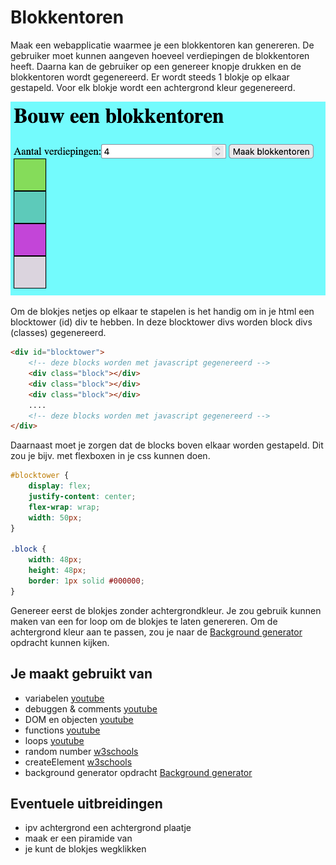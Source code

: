 # Blokkentoren

Maak een webapplicatie waarmee je een blokkentoren kan genereren. De gebruiker moet kunnen aangeven hoeveel verdiepingen de blokkentoren heeft. Daarna kan de gebruiker op een genereer knopje drukken en de blokkentoren wordt gegenereerd. Er wordt steeds 1 blokje op elkaar gestapeld. Voor elk blokje wordt een achtergrond kleur gegenereerd.

![ui](images/Blokkentoren-ui.png)

Om de blokjes netjes op elkaar te stapelen is het handig om in je html een blocktower (id) div te hebben. In deze blocktower divs worden block divs (classes) gegenereerd.

```html
<div id="blocktower">
	<!-- deze blocks worden met javascript gegenereerd -->
	<div class="block"></div>
	<div class="block"></div>
	<div class="block"></div>
	....
	<!-- deze blocks worden met javascript gegenereerd -->
</div>
```

Daarnaast moet je zorgen dat de blocks boven elkaar worden gestapeld. Dit zou je bijv. met flexboxen in je css kunnen doen.

```css
#blocktower {
	display: flex;
	justify-content: center;
	flex-wrap: wrap;
	width: 50px;
}

.block {
	width: 48px;
	height: 48px;
	border: 1px solid #000000;
}
```

Genereer eerst de blokjes zonder achtergrondkleur. Je zou gebruik kunnen maken van een for loop om de blokjes te laten genereren. 
Om de achtergrond kleur aan te passen, zou je naar de [Background generator](../niveau1/BackgroundGenerator.md) opdracht kunnen kijken.

## Je maakt gebruikt van
- variabelen [youtube](https://www.youtube.com/watch?v=HfWaYjRrIM4)
- debuggen & comments [youtube](https://www.youtube.com/watch?v=XUYCOm38SWY)
- DOM en objecten [youtube](https://www.youtube.com/watch?v=k81rBKqwDhU)
- functions [youtube](https://www.youtube.com/watch?v=zC5cvaETdyQ)
-  loops [youtube](https://www.youtube.com/watch?v=8wJPgDNwxtE)
-  random number [w3schools](https://www.w3schools.com/js/js_random.asp)
-  createElement [w3schools](https://www.w3schools.com/jsref/met_document_createelement.asp)
-  background generator opdracht [Background generator](../niveau1/BackgroundGenerator.md) 

## Eventuele uitbreidingen
- ipv achtergrond een achtergrond plaatje
- maak er een piramide van
- je kunt de blokjes wegklikken